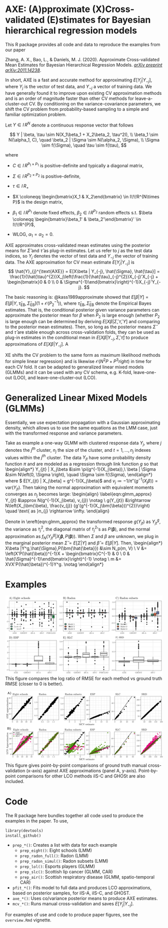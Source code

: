 # AXE: (A)pproximate (X)Cross-validated (E)stimates for Bayesian hierarchical regression models

This R package provides all code and data to reproduce the examples from our paper

Zhang, A. X., Bao, L., & Daniels, M. J. (2020). Approximate Cross-validated Mean Estimates for Bayesian Hierarchical Regression Models. [_arXiv preprint arXiv:2011.14238_](https://arxiv.org/abs/2011.14238).

In short, AXE is a fast and accurate method for approximating $E[Y_j | Y_{-j}]$, where $Y_j$ is the vector of test data, and $Y_{-j}$ a vector of training data. We have generally found it to improve upon existing CV approximation methods and is an order of magnitude faster than other CV methods for leave-a-cluster-out CV. By conditioning on the variance-covariance parameters, we shift the CV problem from probability-based sampling to a simple and familiar optimization problem.

 Let $Y \in I\!\!R^N$ denote a continuous response vector that follows

$$ Y | \beta, \tau \sim N(X_1\beta_1 + X_2\beta_2, \tau^2I), \\
 \beta_1 \sim N(\alpha_1, C), \quad \beta_2 | \Sigma \sim N(\alpha_2, \Sigma), \\
 \Sigma  \sim f(\Sigma), \quad \tau \sim f(\tau),
$$

where 

- $C \in I\!\!R^{P_1 \times P_1}$ is positive-definite and typically a diagonal matrix,

- $\Sigma \in I\!\!R^{P_2 \times P_2}$ is positive-definite, 

- $\tau \in I\!\!R_+$

- $X \coloneqq \begin{bmatrix}X_1 & X_2\end{bmatrix} \in I\!\!R^{N\times P}$ is the design matrix,

- $\beta_1 \in I\!\!R^{P_1}$ denote fixed effects, $\beta_2 \in I\!\!R^{P_2}$ random effects s.t. $\beta \coloneqq \begin{bmatrix}\beta_1' & \beta_2'\end{bmatrix}' \in I\!\!R^{P}$, 

- WLOG, $\alpha_1 = \alpha_2 = 0.$ 


AXE approximates cross-validated mean estimates using the posterior means for $\hat{\Sigma}$ and $\hat{\tau}$ as plug-in estimates. Let us refer to $j$ as the test data indices, so $Y_j$ denotes the vector of test data and $Y_{-j}$ the vector of training data. The AXE approximation for CV mean estimate $E[Y_j | Y_{-j}]$ is
$$
    \hat{Y}_{j}^{\text{AXE}} = E[X\beta | Y_{-j}, \hat{\Sigma}, \hat{\tau}] = \frac{1}{\hat{\tau}^{2}}X_j\left(\frac{1}{\hat{\tau}_{-j}^{2}}X_{-j}'X_{-j} + \begin{bmatrix}0 & 0 \\ 0 & \Sigma^{-1}\end{bmatrix}\right)^{-1}X_{-j}'Y_{-j}.
$$

The basic reasoning is: @kass1989approximate showed that  $E[\beta | Y] = E[\beta | Y, \hat{\tau}_{\text{EB}}, \hat{\Sigma}_{\text{EB}}]\left(1 + \mathcal{O}\left({P_2^{-1}}\right)\right)$, where $\hat{\tau}_{\text{EB}}, \hat{\Sigma}_{\text{EB}}$ denote the Empirical Bayes estimates. That is, the conditional posterior given variance parameters can approximate the posterior mean for $\beta$ when $P_2$ is large enough (whether $P_2$ is large enough can be determined by deriving $E[X\beta| \hat{\Sigma}, \hat{\tau}, Y]$ and comparing to the posterior mean estimates). Then, so long as the posterior means $\hat{\Sigma}$ and $\hat{\tau}$ are stable enough across cross-validation folds, they can be used as plug-in estimates in the conditional mean in $E[X\beta | Y_{-j}, \hat{\Sigma}, \hat{\tau}]$ to produce approximations of   $E[X\beta | Y_{-j}]$. 
A

XE shifts the CV problem to the same form as maximum likelihood methods for simple linear regression} and is likewise $\mathcal{O}\left(N^2P + P^3 right)$ in time for each CV fold. It can be adapted to generalized linear mixed models (GLMMs) and it can be used with any CV schema, e.g. K-fold, leave-one-out (LOO), and leave-one-cluster-out (LCO). 

# Generalized Linear Mixed Models (GLMMs)

Essentially, we use expectation propagation with a Gaussian approximating density, which allows us to use the same equations as the LMM case, just with the transformed response and variance parameters. 

Take as example a one-way GLMM with clustered response data $Y_{j}$, where $j$ denotes the $j^{th}$ cluster, $n_j$ the size of the cluster, and $t = 1, \dots, n_j$ indexes values within the $j^{th}$ cluster. The data $Y_{jt}$ have some probability density function $\pi$ and are modeled as a regression through link function $g$ so that
\begin{align*} 
    Y_{jt} | X_j\beta &\sim \pi(g^{-1}(X_j\beta)),\\
    \beta | \Sigma &\sim N\left(0,  \Sigma \right), \quad \Sigma \sim f(\Sigma),
\end{align*}
where $ E[Y_{jt} | X_j\beta] = g^{-1}(X_j\beta)$ and $v_j \coloneqq  -1/\pi''(g^{-1}(X_j\beta)) = \text{var}(Y_{jt})$. Then taking the normal approximation with equivalent moments converges as $n_{j}$ becomes large:
\begin{align} \label{eqn:glmm_approx}
Y_{jt} &\approx N(g^{-1}(X_j\beta), v_{j}) \notag \\
g(Y_{jt}) &\rightarrow N\left(X_j\bm{\beta},
\frac{v_{j}} {g'(g^{-1}(X_j\bm{\beta}))^{2}}\right) \quad \text{ as }n_{j} \rightarrow \infty.
\end{align}

Denote in \ereft{eqn:glmm_approx} the transformed response $g({Y_{jt}})$ as $Y_{jt}^g$, the variance as $\tau_{j}^2$, the diagonal matrix of $\tau_{j}^2$'s as $P(\bm{\beta})$, and the normal approximation as $f_N(Y_{jt}^g | X_j\bm{\beta}, P(\bm{\beta}))$. When $\Sigma$ and $\beta$ are unknown, we plug in the marginal posterior mean $\hat{\Sigma} = E[\Sigma|Y]$ and $\hat{\beta} = E[\beta|Y]$. Then,
\begin{align*}
X\beta |Y^g,\hat{\Sigma},P(\bm{\hat{\beta}}) &\sim N_p(m, V)
\\
V &= \left(X'P(\hat{\beta})^{-1}X + \begin{bmatrix}C^{-1} & 0 \\ 0 & \hat{\Sigma}^{-1}\end{bmatrix}\right)^{-1} 
\notag \\
m &= XVX'P(\hat{\beta})^{-1}Y^g. \notag
\end{align*}


# Examples


![Figure 1 from paper](data-raw/compare_all.png)
This figure compares the log ratio of RMSE for each method vs ground truth RMSE (closer to 0 is better). 

![Figure 2 from paper](data-raw/p_both.png)
This figure gives point-by-point comparisons of ground truth manual cross-validation (x-axis) against AXE approximations (panel A, y-axis). Point-by-point comparisons for other LCO methods iIS-C and GHOSt are also included. 

# Code
The R package here bundles together all code used to produce the examples in the paper. To use, 

```{r}
library(devtools)
install_github()

```

- `prep_*()`: Creates a list with data for each example
   + `prep_eight()`: Eight schools (LMM)
   + `prep_radon_full()`: Radon (LMM)
   + `prep_radon_simul()`: Radon subsets (LMM)
   + `prep_lol()`: Esports players (GLMM)
   + `prep_slc()`: Scottish lip cancer (GLMM, CAR)
   + `prep_air()`: Scottish respiratory disease (GLMM, spatio-temporal CAR)
- `pfit_*()`: Fits model to full data and produces LCO approximations, based on posterior samples, for iIS-A, iIS-C, and GHOST.
- `axe_*()`: Uses co/variance posterior means to produce AXE estimates.
- `mcv_*()`: Runs manual cross-validation and saves $E[Y_j | Y_{-j}]$.

For examples of use and code to produce paper figures, see the `overview.Rmd` vignette.


